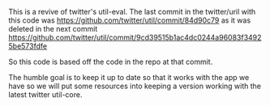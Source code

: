 


This is a revive of twitter's util-eval.  The last commit in the twitter/uril with this code was https://github.com/twitter/util/commit/84d90c79 as it was deleted in the next commit https://github.com/twitter/util/commit/9cd39515b1ac4dc0244a96083f34925be573fdfe

So this code is based off the code in the repo at that commit.

The humble goal is to keep it up to date so that it works with the app we have so we will put some resources into keeping a version working with the latest twitter util-core.




